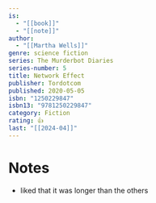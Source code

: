 ```yaml
---
is:
  - "[[book]]"
  - "[[note]]"
author:
  - "[[Martha Wells]]"
genre: science fiction
series: The Murderbot Diaries
series-number: 5
title: Network Effect
publisher: Tordotcom
published: 2020-05-05
isbn: "1250229847"
isbn13: "9781250229847"
category: Fiction
rating: 👍
last: "[[2024-04]]"
---
```

# Notes
- liked that it was longer than the others